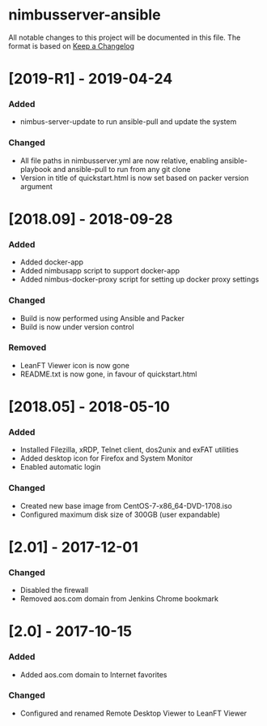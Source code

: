 # nimbusserver-ansible
All notable changes to this project will be documented in this file. The format is based on [Keep a Changelog](http://keepachangelog.com/en/1.0.0/)

# [2019-R1] - 2019-04-24

### Added
- nimbus-server-update to run ansible-pull and update the system

### Changed
- All file paths in nimbusserver.yml are now relative, enabling ansible-playbook and ansible-pull to run from any git clone
- Version in title of quickstart.html is now set based on packer version argument

# [2018.09] - 2018-09-28

### Added
- Added docker-app
- Added nimbusapp script to support docker-app
- Added nimbus-docker-proxy script for setting up docker proxy settings

### Changed
- Build is now performed using Ansible and Packer
- Build is now under version control

### Removed
- LeanFT Viewer icon is now gone
- README.txt is now gone, in favour of quickstart.html

# [2018.05] - 2018-05-10

### Added
- Installed Filezilla, xRDP, Telnet client, dos2unix and exFAT utilities
- Added desktop icon for Firefox and System Monitor
- Enabled automatic login

### Changed
- Created new base image from CentOS-7-x86_64-DVD-1708.iso
- Configured maximum disk size of 300GB (user expandable)

# [2.01] - 2017-12-01

### Changed
- Disabled the firewall
- Removed aos.com domain from Jenkins Chrome bookmark

# [2.0] - 2017-10-15

### Added
- Added aos.com domain to Internet favorites

### Changed
- Configured and renamed Remote Desktop Viewer to LeanFT Viewer
